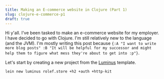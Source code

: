 ```yaml
---
title: Making an E-commerce website in Clojure (Part 1)
slug: clojure-e-commerce-p1
draft: true
---
```


Hi y'all. I've been tasked to make an e-commerce website for my employer. I have decided to go with Clojure. I'm still relatively new to the language (and the JVM). 
I'm mostly writing this post because `{:A "I want to write more blog posts" :B "It will be helpful for my successor and might help them to figure what mess they're about to get into :p"}`.

Let's start by creating a new project from the [Luminus](https://luminusweb.com/) template.

``` bash
lein new luminus rolef.store +h2 +auth +http-kit
```
